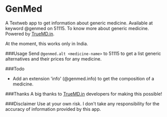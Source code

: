 GenMed
======

A Textweb app to get information about generic medicine. Available at keyword @genmed on 51115. To know more about generic medicine. Powered by [TrueMD.in](http://truemd.in).

At the moment, this works only in India.

###Usage
Send `@genmed.alt <medicine-name>` to 51115 to get a list generic alternatives and their prices for any medicine.

###Todo
- Add an extension 'info' (@genmed.info) to get the composition of a medicine.

###Thanks
A big thanks to [TrueMD.in](http://truemd.in) developers for making this possible!

###Disclaimer
Use at your own risk. I don't take any responsibility for the accuracy of information provided by this app.
